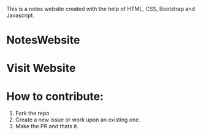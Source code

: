 This is a notes website created with the help of HTML, CSS, Bootstrap and Javascript.

# NotesWebsite
# Visit Website

# How to contribute:
1. Fork the repo
2. Create a new issue or work upon an existing one.
3. Make the PR and thats it.
